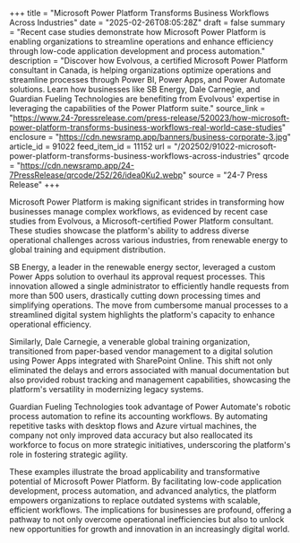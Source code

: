 +++
title = "Microsoft Power Platform Transforms Business Workflows Across Industries"
date = "2025-02-26T08:05:28Z"
draft = false
summary = "Recent case studies demonstrate how Microsoft Power Platform is enabling organizations to streamline operations and enhance efficiency through low-code application development and process automation."
description = "Discover how Evolvous, a certified Microsoft Power Platform consultant in Canada, is helping organizations optimize operations and streamline processes through Power BI, Power Apps, and Power Automate solutions. Learn how businesses like SB Energy, Dale Carnegie, and Guardian Fueling Technologies are benefiting from Evolvous' expertise in leveraging the capabilities of the Power Platform suite."
source_link = "https://www.24-7pressrelease.com/press-release/520023/how-microsoft-power-platform-transforms-business-workflows-real-world-case-studies"
enclosure = "https://cdn.newsramp.app/banners/business-corporate-3.jpg"
article_id = 91022
feed_item_id = 11152
url = "/202502/91022-microsoft-power-platform-transforms-business-workflows-across-industries"
qrcode = "https://cdn.newsramp.app/24-7PressRelease/qrcode/252/26/idea0Ku2.webp"
source = "24-7 Press Release"
+++

<p>Microsoft Power Platform is making significant strides in transforming how businesses manage complex workflows, as evidenced by recent case studies from Evolvous, a Microsoft-certified Power Platform consultant. These studies showcase the platform's ability to address diverse operational challenges across various industries, from renewable energy to global training and equipment distribution.</p><p>SB Energy, a leader in the renewable energy sector, leveraged a custom Power Apps solution to overhaul its approval request processes. This innovation allowed a single administrator to efficiently handle requests from more than 500 users, drastically cutting down processing times and simplifying operations. The move from cumbersome manual processes to a streamlined digital system highlights the platform's capacity to enhance operational efficiency.</p><p>Similarly, Dale Carnegie, a venerable global training organization, transitioned from paper-based vendor management to a digital solution using Power Apps integrated with SharePoint Online. This shift not only eliminated the delays and errors associated with manual documentation but also provided robust tracking and management capabilities, showcasing the platform's versatility in modernizing legacy systems.</p><p>Guardian Fueling Technologies took advantage of Power Automate's robotic process automation to refine its accounting workflows. By automating repetitive tasks with desktop flows and Azure virtual machines, the company not only improved data accuracy but also reallocated its workforce to focus on more strategic initiatives, underscoring the platform's role in fostering strategic agility.</p><p>These examples illustrate the broad applicability and transformative potential of Microsoft Power Platform. By facilitating low-code application development, process automation, and advanced analytics, the platform empowers organizations to replace outdated systems with scalable, efficient workflows. The implications for businesses are profound, offering a pathway to not only overcome operational inefficiencies but also to unlock new opportunities for growth and innovation in an increasingly digital world.</p>